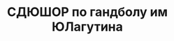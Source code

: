 ---
title: СДЮШОР по гандболу им ЮЛагутина
address: '69123, г. Запорожье, ул. 14 Октября, 15'
phone:
  - (0612) 41-90-51
url: ''
about: ''
searchTitle: 'СДЮШОР, 69123, г. Запорожье, ул. 14 Октября, 15'
tags:
  - Детско-юношеские спортивные школы
geometry:
  location:
    lat: 47.8266009
    lng: 35.0295593
  viewport:
    northeast:
      lat: 47.82794988029151
      lng: 35.0309082802915
    southwest:
      lat: 47.82525191970851
      lng: 35.02821031970851
place_id: ChIJNbWoeJ5h3EARl35xvy7V80o

---